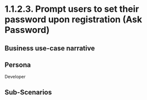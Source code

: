# 1.1.2.3. Prompt users to set their password upon registration (Ask Password)

## Business use-case narrative


## Persona
Developer

## Sub-Scenarios
